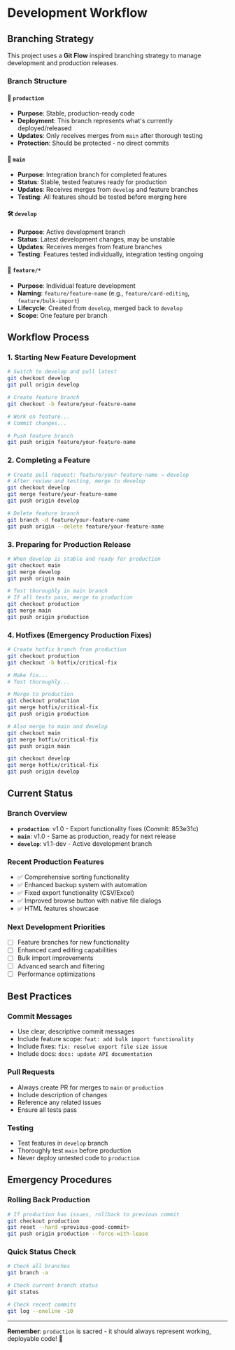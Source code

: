 # Development Workflow

## Branching Strategy

This project uses a **Git Flow** inspired branching strategy to manage development and production releases.

### Branch Structure

#### 🚀 **`production`** 
- **Purpose**: Stable, production-ready code
- **Deployment**: This branch represents what's currently deployed/released
- **Updates**: Only receives merges from `main` after thorough testing
- **Protection**: Should be protected - no direct commits

#### 🔄 **`main`**
- **Purpose**: Integration branch for completed features
- **Status**: Stable, tested features ready for production
- **Updates**: Receives merges from `develop` and feature branches
- **Testing**: All features should be tested before merging here

#### 🛠️ **`develop`**
- **Purpose**: Active development branch
- **Status**: Latest development changes, may be unstable
- **Updates**: Receives merges from feature branches
- **Testing**: Features tested individually, integration testing ongoing

#### 🌟 **`feature/*`**
- **Purpose**: Individual feature development
- **Naming**: `feature/feature-name` (e.g., `feature/card-editing`, `feature/bulk-import`)
- **Lifecycle**: Created from `develop`, merged back to `develop`
- **Scope**: One feature per branch

## Workflow Process

### 1. Starting New Feature Development
```bash
# Switch to develop and pull latest
git checkout develop
git pull origin develop

# Create feature branch
git checkout -b feature/your-feature-name

# Work on feature...
# Commit changes...

# Push feature branch
git push origin feature/your-feature-name
```

### 2. Completing a Feature
```bash
# Create pull request: feature/your-feature-name → develop
# After review and testing, merge to develop
git checkout develop
git merge feature/your-feature-name
git push origin develop

# Delete feature branch
git branch -d feature/your-feature-name
git push origin --delete feature/your-feature-name
```

### 3. Preparing for Production Release
```bash
# When develop is stable and ready for production
git checkout main
git merge develop
git push origin main

# Test thoroughly in main branch
# If all tests pass, merge to production
git checkout production
git merge main
git push origin production
```

### 4. Hotfixes (Emergency Production Fixes)
```bash
# Create hotfix branch from production
git checkout production
git checkout -b hotfix/critical-fix

# Make fix...
# Test thoroughly...

# Merge to production
git checkout production
git merge hotfix/critical-fix
git push origin production

# Also merge to main and develop
git checkout main
git merge hotfix/critical-fix
git push origin main

git checkout develop
git merge hotfix/critical-fix
git push origin develop
```

## Current Status

### Branch Overview
- **`production`**: v1.0 - Export functionality fixes (Commit: 853e31c)
- **`main`**: v1.0 - Same as production, ready for next release
- **`develop`**: v1.1-dev - Active development branch

### Recent Production Features
- ✅ Comprehensive sorting functionality
- ✅ Enhanced backup system with automation
- ✅ Fixed export functionality (CSV/Excel)
- ✅ Improved browse button with native file dialogs
- ✅ HTML features showcase

### Next Development Priorities
- [ ] Feature branches for new functionality
- [ ] Enhanced card editing capabilities
- [ ] Bulk import improvements
- [ ] Advanced search and filtering
- [ ] Performance optimizations

## Best Practices

### Commit Messages
- Use clear, descriptive commit messages
- Include feature scope: `feat: add bulk import functionality`
- Include fixes: `fix: resolve export file size issue`
- Include docs: `docs: update API documentation`

### Pull Requests
- Always create PR for merges to `main` or `production`
- Include description of changes
- Reference any related issues
- Ensure all tests pass

### Testing
- Test features in `develop` branch
- Thoroughly test `main` before production
- Never deploy untested code to `production`

## Emergency Procedures

### Rolling Back Production
```bash
# If production has issues, rollback to previous commit
git checkout production
git reset --hard <previous-good-commit>
git push origin production --force-with-lease
```

### Quick Status Check
```bash
# Check all branches
git branch -a

# Check current branch status
git status

# Check recent commits
git log --oneline -10
```

---

**Remember**: `production` is sacred - it should always represent working, deployable code! 🚀 